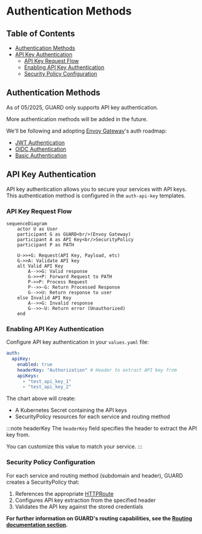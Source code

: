 # Authentication Methods <!-- omit in toc -->

## Table of Contents <!-- omit in toc -->

- [Authentication Methods](#authentication-methods)
- [API Key Authentication](#api-key-authentication)
  - [API Key Request Flow](#api-key-request-flow)
  - [Enabling API Key Authentication](#enabling-api-key-authentication)
  - [Security Policy Configuration](#security-policy-configuration)

## Authentication Methods

As of 05/2025, GUARD only supports API key authentication.

More authentication methods will be added in the future.

We'll be following and adopting [Envoy Gateway](https://gateway.envoyproxy.io/)'s auth roadmap:

- [JWT Authentication](https://gateway.envoyproxy.io/docs/tasks/security/jwt-authentication/)
- [OIDC Authentication](https://gateway.envoyproxy.io/docs/tasks/security/oidc/)
- [Basic Authentication](https://gateway.envoyproxy.io/docs/tasks/security/basic-auth/)

## API Key Authentication

API key authentication allows you to secure your services with API keys. This authentication method is configured in the `auth-api-key` templates.

### API Key Request Flow

```mermaid
sequenceDiagram
    actor U as User
    participant G as GUARD<br/>(Envoy Gateway)
    participant A as API Key<br/>SecurityPolicy
    participant P as PATH

    U->>+G: Request(API Key, Payload, etc)
    G->>A: Validate API key
    alt Valid API Key
        A-->>G: Valid response
        G->>+P: Forward Request to PATH
        P->>P: Process Request
        P-->>-G: Return Processed Response
        G-->>U: Return response to user
    else Invalid API Key
        A-->>G: Invalid response
        G-->>-U: Return error (Unauthorized)
    end
```

### Enabling API Key Authentication

Configure API key authentication in your `values.yaml` file:

```yaml
auth:
  apiKey:
    enabled: true
    headerKey: "Authorization" # Header to extract API key from
    apiKeys:
      - "test_api_key_1"
      - "test_api_key_2"
```

The chart above will create:

- A Kubernetes Secret containing the API keys
- SecurityPolicy resources for each service and routing method

:::note headerKey
The `headerKey` field specifies the header to extract the API key from.

You can customize this value to match your service.
:::

### Security Policy Configuration

For each service and routing method (subdomain and header), GUARD creates a SecurityPolicy that:

1. References the appropriate [HTTPRoute](https://gateway-api.sigs.k8s.io/api-types/httproute/)
2. Configures API key extraction from the specified header
3. Validates the API key against the stored credentials

**For further information on GUARD's routing capabilities, see the [Routing documentation section](routing.md).**

